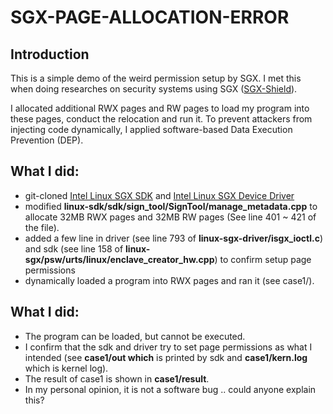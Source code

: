 # SGX-PAGE-ALLOCATION-ERROR

Introduction
------------
This is a simple demo of the weird permission setup by SGX.
I met this when doing researches on security systems using SGX
([SGX-Shield](https://github.com/jaebaek/SGX-Shield)).

I allocated additional RWX pages and RW pages
to load my program into these pages,
conduct the relocation and run it.
To prevent attackers from injecting code dynamically, I applied
software-based Data Execution Prevention (DEP).

What I did:
------------
- git-cloned [Intel Linux SGX SDK](https://github.com/01org/linux-sgx)
and [Intel Linux SGX Device Driver](https://github.com/01org/linux-sgx-driver)
- modified **linux-sdk/sdk/sign_tool/SignTool/manage_metadata.cpp**
to allocate 32MB RWX pages and 32MB RW pages
(See line 401 ~ 421 of the file).
- added a few line in driver (see line 793 of **linux-sgx-driver/isgx_ioctl.c**)
and sdk (see line 158 of **linux-sgx/psw/urts/linux/enclave_creator_hw.cpp**)
to confirm setup page permissions
- dynamically loaded a program into RWX pages and ran it (see case1/).

What I did:
------------
- The program can be loaded, but cannot be executed.
- I confirm that the sdk and driver try to set page permissions as what I intended
(see **case1/out which** is printed by sdk and **case1/kern.log** which is kernel log).
- The result of case1 is shown in **case1/result**.
- In my personal opinion, it is not a software bug .. could anyone explain this?
